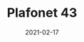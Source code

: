 ---
title: "Plafonet 43"
image_primary: "img/PLAFONET_01_Plafon_3x3.jpg"
description: "Plafonet%20is%20one%20of%20the%20most%20flexible%20products%20in%20our%20portfolio%20due%20to%20its%20simplicity%2C%20good%20design%20and%20excellent%20quality%20vs.%20cost%20relationship.%20Plafonet%20has%20been%20with%20us%20since%202005%20and%20it%20has%20been%20taking%20up%20a%20stance%20on%20the%20bestsellers%20ranking%20year%20after%20year.%20This%20ceiling%20lamp%20was%20born%20in%20our%20technical%20office%20and%20it%20is%20the%20result%20of%20long%20talks%20between%20Carles%20Riart%2C%20Llu%EDs%20Porqueras%20and%20Joana%20Bover%20during%20the%20refurbishment%20of%20the%20Fonda%20Europa%20in%20Granollers%2C%20in%20which%20Riart%20and%20Porqueras%20contributed%20their%20best%20knowledge%2C%20steeping%20that%20beautiful%20place%20with%20a%20new%20air%20but%20keeping%20its%20strong%20identity.%20The%20result%20was%20a%20more%20comfortable%20space%20for%20endless%20social%20gatherings.%20All%20the%20furniture%20and%20accessories%20were%20designed%20and%20created%20separately%2C%20according%20to%20the%20use%20and%20place%20where%20they%20were%20supposed%20to%20be%20allocated.%20That%20was%2C%20without%20a%20doubt%2C%20the%20result%20of%20the%20sensitivity%20Mr.%20Parellada%2C%20the%20owner%2C%20has%20for%20design.%0A%0A"
designer: "Carles Riart & Lluís Porqueras & Joana Bover"
tags: 
  - "Bover"
  - "Indoor"
  - "Ceiling"
  - "indoor-lamps"
href: "https://www.bover.es/en/lamp/plafonet-01-fonda-europa/"
category: "indoor-lamps"
subtitle: ""
manufacturer: "Bover"
slug: "/manufacturers/bover/indoor-lamps/carles-riart-lluis-porqueras-joana-bover-plafonet-43"
date: "2021-02-17"
---